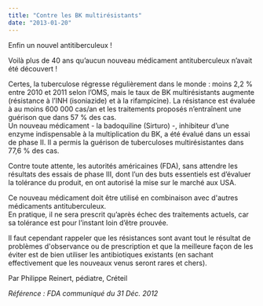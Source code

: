 ```yaml
---
title: "Contre les BK multirésistants"
date: "2013-01-20"
---
```


Enfin un nouvel antitiberculeux !

Voilà plus de 40 ans qu’aucun nouveau médicament antituberculeux n’avait été découvert !

Certes, la tuberculose régresse régulièrement dans le monde : moins 2,2 % entre 2010 et 2011 selon l’OMS, mais le taux de BK multirésistants augmente (résistance à l’INH (isoniazide) et à la rifampicine). La résistance est évaluée à au moins 600 000 cas/an et les traitements proposés n’entraînent une guérison que dans 57 % des cas.  
Un nouveau médicament - la badoquiline (Sirturo) -, inhibiteur d’une enzyme indispensable à la multiplication du BK, a été évalué dans un essai de phase II. Il a permis la guérison de tuberculoses multirésistantes dans 77,6 % des cas.

Contre toute attente, les autorités américaines (FDA), sans attendre les résultats des essais de phase III, dont l’un des buts essentiels est d’évaluer la tolérance du produit, en ont autorisé la mise sur le marché aux USA.

Ce nouveau médicament doit être utilisé en combinaison avec d'autres médicaments antituberculeux.  
En pratique, il ne sera prescrit qu’après échec des traitements actuels, car sa tolérance est pour l’instant loin d’être prouvée.

Il faut cependant rappeler que les résistances sont avant tout le résultat de problèmes d'observance ou de prescription et que la meilleure façon de les éviter est de bien utiliser les antibiotiques existants (en sachant effectivement que les nouveaux venus seront rares et chers).

Par Philippe Reinert, pédiatre, Créteil

*Référence : FDA communiqué du 31 Déc. 2012*

